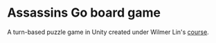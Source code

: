 # Assassins Go board game

A turn-based puzzle game in Unity created under Wilmer Lin's [course](https://www.udemy.com/course/make-an-assassins-go-board-game-in-unity/).
